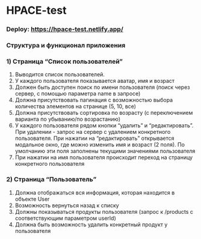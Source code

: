 # HPACE-test

### Deploy: https://hpace-test.netlify.app/
### Структура и функционал приложения

### 1) Страница “Список пользователей”
1. Выводится список пользователей. 
2. У каждого пользователя показывается аватар, имя и возраст
1. Должен быть доступен поиск по имени пользователя (поиск через сервер, с помощью параметра name в запросе)
1. Должна присутствовать пагинация с возможностью выбора количества элементов на странице (5, 10, все)
1. Должна присутствовать сортировка по возрасту (с переключением варианта по убыванию/по возрастанию)
1. У каждого пользователя рядом кнопки “удалить” и “редактировать”. При удалении - запрос на сервер с удалением конкретного пользователя. При нажатии на “редактировать”              открывается модальное окно, где можно изменить имя и возраст (2 поля). По умолчанию эти поля заполнены текущими значениями пользователя
2. При нажатии на имя пользователя происходит переход на страницу конкретного пользователя

### 2) Страница “Пользователь”
1. Должна отображаться вся информация, которая находится в объекте User
1. Возможность вернуться назад к списку
1. Должны показываться продукты пользователя (запрос к /products с соответствующим параметром userId)
1. Должна быть возможность удалить конкретный продукт у пользователя


